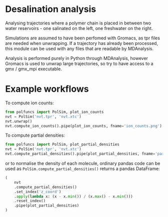 # Desalination analysis

Analysing trajectories where a polymer chain is placed in between two
water reservoirs - one salinated on the left, one freshwater on the right.

Simulations are assumed to have been perfomed with Gromacs, as tpr files are
needed when unwrapping. 
If a trajectory has already been processed, this module can be used with any 
files that are readable by MDAnalysis.

Analysis is performed purely in Python through MDAnalysis, however Gromacs is used to
unwrap large trajectories, so try to have access to a gmx / gmx_mpi executable.

# Example workflows

To compute ion counts:
```python
from polfuncs import PolSim, plot_ion_counts
nvt = PolSim('nvt.tpr', 'nvt.xtc')
nvt.unwrap()
nvt.compute_ion_counts().pipe(plot_ion_counts, fname='ion_counts.png')
```

To compute partial densities:
```python
from polfuncs import PolSim, plot_partial_densities
nvt = PolSim('nvt.tpr', 'nvt.xtc')
nvt.compute_partial_densities().pipe(plot_partial_densities, fname='partial_densities.png')
```

or to normalise the density of each molecule, ordinary pandas code can be used as `PolSim.compute_partial_densities()`
returns a pandas DataFrame:

```python
(
    nvt
    .compute_partial_densities()
    .set_index('z_coord')
    .apply(lambda x: (x - x.min()) / (x.max() - x.min()))
    .reset_index()
    .pipe(plot_partial_densities)
)
```
